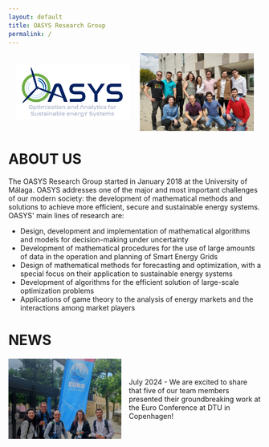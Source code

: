 ```yaml
---
layout: default
title: OASYS Research Group
permalink: /
---
```


<div style="text-align: center; display: flex; justify-content: center; gap: 20px;">
  <img src="/oasys/oasys_large.png" alt="OASYS Logo" style="max-height: 100%; max-width: 45%; object-fit: contain;">
  <img src="/oasys/family1.jpg" alt="OASYS Logo" style="width: 45%;">
</div>

# ABOUT US

The OASYS Research Group started in January 2018 at the University of Málaga. OASYS addresses one of the major and most important challenges of our modern society: the development of mathematical methods and solutions to achieve more efficient, secure and sustainable energy systems. OASYS' main lines of research are:

- Design, development and implementation of mathematical algorithms and models for decision-making under uncertainty
- Development of mathematical procedures for the use of large amounts of data in the operation and planning of Smart Energy Grids
- Design of mathematical methods for forecasting and optimization, with a special focus on their application to sustainable energy systems
- Development of algorithms for the efficient solution of large-scale optimization problems
- Applications of game theory to the analysis of energy markets and the interactions among market players

# NEWS

<div style="display: flex; align-items: center; margin-top: 20px;">
  <img src="/news/new1.jpg" alt="News Image" style="width: 225px; height: auto; margin-right: 15px;">
  <p>July 2024 - We are excited to share that five of our team members presented their groundbreaking work at the Euro Conference at DTU in Copenhagen!</p>
</div>